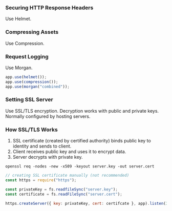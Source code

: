 ### Securing HTTP Response Headers

Use Helmet.

### Compressing Assets

Use Compression.

### Request Logging

Use Morgan.

```javascript
app.use(helmet());
app.use(compression());
app.use(morgan("combined"));
```

### Setting SSL Server

Use SSL/TLS encryption. Decryption works with public and private keys. Normally configured by hosting servers.

### How SSL/TLS Works

1. SSL certificate (created by certified authority) binds public key to identity and sends to client.
2. Client receives public key and uses it to encrypt data.
3. Server decrypts with private key.

```
openssl req -nodes -new -x509 -keyout server.key -out server.cert
```

```js
// creating SSL certificate manually (not recommended)
const https = require("https");

const privateKey = fs.readfileSync("server.key");
const certificate = fs.readFileSync("server.cert");

https.createServer({ key: privateKey, cert: certifcate }, app).listen(3000);
```
